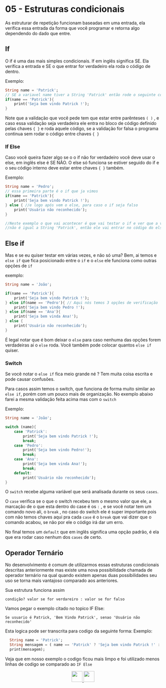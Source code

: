 # 05 - Estruturas condicionais

As estruturar de repetição funcionam baseadas em uma entrada, ela verifica essa entrada da forma que você programar e retorna algo dependendo do dado que entre.

## If

O if é uma das mais simples condicionais. If em inglês significa SE. Ela verifica a entrada e SE o que entrar for verdadeiro ela roda o código de dentro.

Exemplo:

```dart
String name = 'Patrick';
// SE a variavel name tiver a String 'Patrick' então rode o seguinte código
if(name == 'Patrick'){
	print('Seja bem vindo Patrick !');
}
```

Note que a validação que você pede tem que estar entre parênteses `( )` , e caso essa validação seja verdadeira ele entra no bloco de código definido pelas chaves `{ }` e roda aquele código, se a validação for falsa o programa continua sem rodar o código entre chaves `{ }`

### If Else

Caso você queira fazer algo se o o if não for verdadeiro você deve usar o else, em inglês else é SE NÃO. O else só funciona se estiver seguido do if e o seu código interno deve estar entre chaves `{ }` também.

Exemplo:

```dart
String name = 'Pedro';
// essa primeira parte é o if que ja vimos
if(name == 'Patrick'){
	print('Seja bem vindo Patrick !');
} else { //e logo após vem o else, para caso o if seja falso
	print('Usuário não reconhecido');
}

//Neste exemplo o que vai acontecer é que vai testar o if e ver que a variavel name
//não é igual a String 'Patrick', então ele vai entrar no código do else
```

## Else if

Mas e se eu quiser testar em várias vezes, e não só uma? Bem, ai temos e `else if` que fica posicionado entre o `if` e o `else` ele funciona como outras opções de `if`

exemplo:

```dart
String name = 'João';

if(name == 'Patrick'){
	print('Seja bem vindo Patrick !');
} else if(name == 'Pedro'){ // Aqui nós temos 3 opções de verificação
	print('Seja bem vindo Pedro !');
} else if(name == 'Ana'){
	print('Seja bem vinda Ana!');
} else {
	print('Usuário não reconhecido');
}
```

É legal notar que é bom deixar o `else` para caso nenhuma das opções forem verdadeiras ai o `else` roda. Você também pode colocar quantos `else if` quiser.

### Switch

Se você notar o `else if` fica meio grande né ? Tem muita coisa escrita e pode causar confusões.

Para casos assim temos o switch, que funciona de forma muito similar ao `else if`, porém com um pouco mais de organização. No exemplo abaixo farei a mesma validação feita acima mas com o `switch`

Exemplo:

```dart
String name = 'João';

switch (name){
	case 'Patrick':
		print('Seja bem vindo Patrick !');
		break;
	case 'Pedro':
		print('Seja bem vindo Pedro!');
		break;
	case 'Ana':
		print('Seja bem vinda Ana!');
		break;
	default:
		print('Usuário não reconhecido');
}
```

O `switch` recebe alguma variável que será analisada durante os seus `cases`.

O `case` verifica se o que o switch recebeu tem o mesmo valor que ele, a marcação de o que esta dentro do case é os `:` , e se você notar tem um comando novo ali, o `break` , no caso do switch ele é super importante pois com não temos chaves aqui pra cada `case` é o `break` que vai dizer que o comando acabou, se não por ele o código irá dar um erro.

No final temos um `default` que em inglês significa uma opção padrão, é ela que era rodar caso nenhum dos `cases` de certo.

## Operador Ternário

No desenvolvimento é comum de utilizarmos essas estruturas condicionais descritas anteriormente mas existe uma nova possibilidade chamada de operador ternário na qual 
quando existem apenas duas possibilidades seu uso se torna mais vantajoso comparado aos anteriores.

Sua estrutura funciona assim
```
condição? valor se for verdareiro : valor se for falso
```

Vamos pegar o exemplo citado no topico IF Else:

``
Se usuario é Patrick, 'Bem Vindo Patrick', senao 'Usuário não reconhecido'
``

Esta logica pode ser transcrita para codigo da seguinte forma:
Exemplo:

```dart
  String name = 'Patrick';
  String mensagem = ( name == 'Patrick' ? 'Seja bem vindo Patrick !' : 'Usuário não reconhecido');
  print(mensagem);

```
Veja que em nosso exemplo o codigo ficou mais limpo e foi utilizado menos linhas de codigo se comparado ao ``IF Else``


<p align="center">
  <a href="04-Operadores.md">
    <img src="../../4noobsAssets/anterior.svg" height=35>
  </a>
  <a href="06-EstruturasDeRepeticao.md">
    <img src="../../4noobsAssets/proximo.svg" height=35>
  </a>
</p>